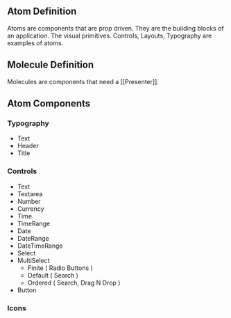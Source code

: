 ## Atom Definition

Atoms are components that are prop driven. They are the building blocks of an application. The visual primitives. Controls, Layouts, Typography are examples of atoms.

## Molecule Definition
Molecules are components that need a [[Presenter]]. 

## Atom Components
### Typography
- Text
- Header
- Title

### Controls
- Text
- Textarea
- Number
- Currency
- Time
- TimeRange
- Date
- DateRange
- DateTimeRange
- Select
- MultiSelect
	- Finite ( Radio Buttons )
	- Default ( Search )
	- Ordered ( Search, Drag N Drop )
- Button

### Icons

	